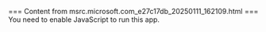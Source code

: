=== Content from msrc.microsoft.com_e27c17db_20250111_162109.html ===
You need to enable JavaScript to run this app.

